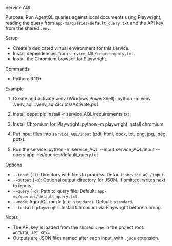 Service AQL

Purpose: Run AgentQL queries against local documents using Playwright, reading the query from `app-ms/queries/default_query.txt` and the API key from the shared `.env`.

Setup
- Create a dedicated virtual environment for this service.
- Install dependencies from `service_AQL/requirements.txt`.
- Install the Chromium browser for Playwright.

Commands
- Python: 3.10+

Example
1) Create and activate venv (Windows PowerShell):
   python -m venv .venv_aql
   .\.venv_aql\Scripts\Activate.ps1

2) Install deps:
   pip install -r service_AQL/requirements.txt

3) Install Chromium for Playwright:
   python -m playwright install chromium

4) Put input files into `service_AQL/input` (pdf, html, docx, txt, png, jpg, jpeg, pptx).

5) Run the service:
   python -m service_AQL --input service_AQL/input --query app-ms/queries/default_query.txt

Options
- `--input` (`-i`): Directory with files to process. Default: `service_AQL/input`.
- `--output` (`-o`): Optional output directory for JSON. If omitted, writes next to inputs.
- `--query` (`-q`): Path to query file. Default: `app-ms/queries/default_query.txt`.
- `--mode`: AgentQL mode (e.g. `standard`). Default: `standard`.
- `--install-playwright`: Install Chromium via Playwright before running.

Notes
- The API key is loaded from the shared `.env` in the project root: `AGENTQL_API_KEY=...`.
- Outputs are JSON files named after each input, with `.json` extension.

